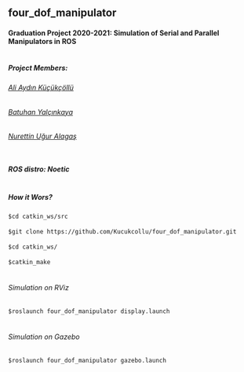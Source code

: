 ## four_dof_manipulator

#### Graduation Project 2020-2021: Simulation of Serial and Parallel Manipulators in ROS<br></br>


##### Project Members:
###### [Ali Aydın Küçükçöllü](kucukcollu@outlook.com)
###### [Batuhan Yalçınkaya](batuhanyalcinkayayk@gmail.com)
###### [Nurettin Uğur Alagaş](alaugurala@hotmail.com)<br></br>


##### ROS distro: Noetic <br></br>

##### How it Wors?
`$cd catkin_ws/src` <br></br>
`$git clone https://github.com/Kucukcollu/four_dof_manipulator.git` <br></br>
`$cd catkin_ws/` <br></br>
`$catkin_make` <br></br>

###### Simulation on RViz
`$roslaunch four_dof_manipulator display.launch`<br></br>

###### Simulation on Gazebo
`$roslaunch four_dof_manipulator gazebo.launch`
